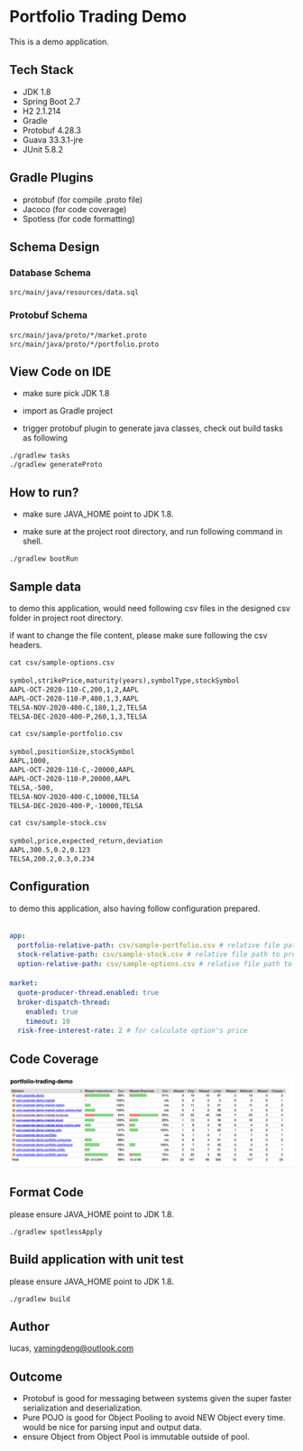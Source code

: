 # Portfolio Trading Demo

This is a demo application.

## Tech Stack

- JDK 1.8
- Spring Boot 2.7
- H2 2.1.214
- Gradle
- Protobuf 4.28.3
- Guava 33.3.1-jre
- JUnit 5.8.2

## Gradle Plugins

- protobuf (for compile .proto file)
- Jacoco (for code coverage)
- Spotless (for code formatting)

## Schema Design

### Database Schema

```
src/main/java/resources/data.sql
```

### Protobuf Schema

```
src/main/java/proto/*/market.proto
src/main/java/proto/*/portfolio.proto
```

## View Code on IDE

* make sure pick JDK 1.8

* import as Gradle project

* trigger protobuf plugin to generate java classes, check out build tasks as following

```shell
./gradlew tasks
./gradlew generateProto
```

## How to run?

* make sure JAVA_HOME point to JDK 1.8.

* make sure at the project root directory, and run following command in shell.

```shell
./gradlew bootRun
```

## Sample data

to demo this application, would need following csv files in the designed csv folder in project root directory.

if want to change the file content, please make sure following the csv headers.

```shell
cat csv/sample-options.csv

symbol,strikePrice,maturity(years),symbolType,stockSymbol
AAPL-OCT-2020-110-C,200,1,2,AAPL
AAPL-OCT-2020-110-P,400,1,3,AAPL
TELSA-NOV-2020-400-C,180,1,2,TELSA
TELSA-DEC-2020-400-P,260,1,3,TELSA

```

```shell
cat csv/sample-portfolio.csv

symbol,positionSize,stockSymbol
AAPL,1000,
AAPL-OCT-2020-110-C,-20000,AAPL
AAPL-OCT-2020-110-P,20000,AAPL
TELSA,-500,
TELSA-NOV-2020-400-C,10000,TELSA
TELSA-DEC-2020-400-P,-10000,TELSA

```

```shell
cat csv/sample-stock.csv

symbol,price,expected_return,deviation
AAPL,300.5,0.2,0.123
TELSA,200.2,0.3,0.234

```

## Configuration

to demo this application, also having follow configuration prepared.

```yaml

app:
  portfolio-relative-path: csv/sample-portfolio.csv # relative file path to project root directory
  stock-relative-path: csv/sample-stock.csv # relative file path to project root directory
  option-relative-path: csv/sample-options.csv # relative file path to project root directory

market:
  quote-producer-thread.enabled: true
  broker-dispatch-thread:
    enabled: true
    timeout: 10
  risk-free-interest-rate: 2 # for calculate option's price

```

## Code Coverage

![Code Coverage](code-coverage-report.png)

## Format Code

please ensure JAVA_HOME point to JDK 1.8.

```shell
./gradlew spotlessApply
```

## Build application with unit test

please ensure JAVA_HOME point to JDK 1.8.

```shell
./gradlew build
```

## Author

lucas, yamingdeng@outlook.com

## Outcome

- Protobuf is good for messaging between systems given the super faster serialization and deserialization.
- Pure POJO is good for Object Pooling to avoid NEW Object every time. would be nice for parsing input and output data.
- ensure Object from Object Pool is immutable outside of pool.

